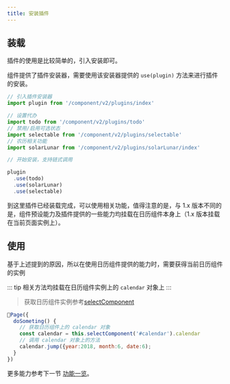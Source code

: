 ```yaml
---
title: 安装插件
---
```


## 装载

插件的使用是比较简单的，引入安装即可。

组件提供了插件安装器，需要使用该安装器提供的 `use(plugin)` 方法来进行插件的安装。

```js
// 引入插件安装器
import plugin from '/component/v2/plugins/index'

// 设置代办
import todo from '/component/v2/plugins/todo'
// 禁用/启用可选状态
import selectable from '/component/v2/plugins/selectable'
// 农历相关功能
import solarLunar from '/component/v2/plugins/solarLunar/index'

// 开始安装，支持链式调用

plugin
  .use(todo)
  .use(solarLunar)
  .use(selectable)
```

到这里插件已经装载完成，可以使用相关功能，值得注意的是，与 1.x 版本不同的是，组件预设能力及插件提供的一些能力均挂载在日历组件本身上（1.x 版本挂载在当前页面实例上）。

## 使用

基于上述提到的原因，所以在使用日历组件提供的能力时，需要获得当前日历组件的实例


::: tip
相关方法均挂载在日历组件实例上的 `calendar` 对象上
:::

> 获取日历组件实例参考[selectComponent](https://developers.weixin.qq.com/miniprogram/dev/framework/custom-component/events.html)

```js {3-4}
Page({
  doSometing() {
    // 获取日历组件上的 calendar 对象
    const calendar = this.selectComponent('#calendar').calendar
    // 调用 calendar 对象上的方法
    calendar.jump({year:2018, month:6, date:6);
  }
})
```

更多能力参考下一节 [功能一览](./api.md)。
